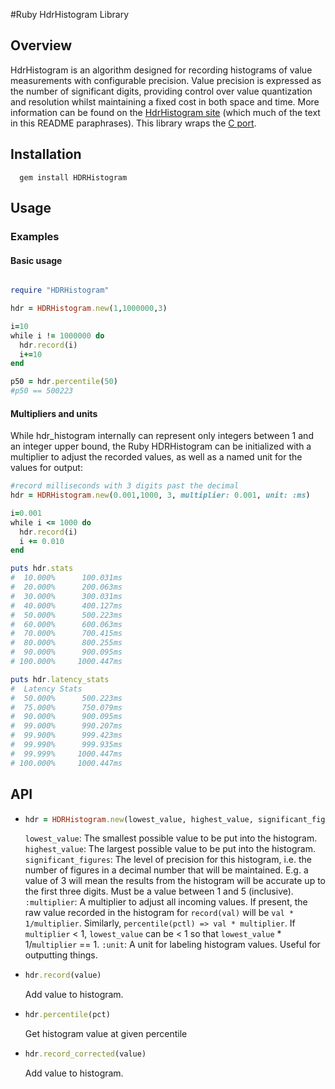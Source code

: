#Ruby HdrHistogram Library

## Overview
HdrHistogram is an algorithm designed for recording histograms of value measurements with configurable precision.  Value precision is expressed as the number of significant digits, providing control over value quantization and resolution whilst maintaining a fixed cost in both space and time.
More information can be found on the [HdrHistogram site](http://hdrhistogram.org/) (which much of the text in this README paraphrases).  This library wraps the [C port](https://github.com/HdrHistogram/HdrHistogram_c).


## Installation

```shell
  gem install HDRHistogram
```

## Usage

### Examples

#### Basic usage
```ruby

require "HDRHistogram"

hdr = HDRHistogram.new(1,1000000,3)

i=10
while i != 1000000 do
  hdr.record(i)
  i+=10
end

p50 = hdr.percentile(50)
#p50 == 500223
```

#### Multipliers and units
While hdr_histogram internally can represent only integers between 1 and an integer upper bound, the Ruby HDRHistogram can be initialized with a multiplier to adjust the recorded values, as well as a named unit for the values for output:
```ruby
#record milliseconds with 3 digits past the decimal
hdr = HDRHistogram.new(0.001,1000, 3, multiplier: 0.001, unit: :ms)

i=0.001
while i <= 1000 do
  hdr.record(i)
  i += 0.010
end

puts hdr.stats
#  10.000%      100.031ms
#  20.000%      200.063ms
#  30.000%      300.031ms
#  40.000%      400.127ms
#  50.000%      500.223ms
#  60.000%      600.063ms
#  70.000%      700.415ms
#  80.000%      800.255ms
#  90.000%      900.095ms
# 100.000%     1000.447ms

puts hdr.latency_stats
#  Latency Stats
#  50.000%      500.223ms
#  75.000%      750.079ms
#  90.000%      900.095ms
#  99.000%      990.207ms
#  99.900%      999.423ms
#  99.990%      999.935ms
#  99.999%     1000.447ms
# 100.000%     1000.447ms
```

## API

- ```ruby
  hdr = HDRHistogram.new(lowest_value, highest_value, significant_figures, multiplier: 1, unit: nil)
  ```
  `lowest_value`: The smallest possible value to be put into the histogram.  
  `highest_value`: The largest possible value to be put into the histogram.  
  `significant_figures`: The level of precision for this histogram, i.e. the number of figures in a decimal number that will be maintained.  E.g. a value of 3 will mean the results from the histogram will be accurate up to the first three digits. Must be a value between 1 and 5 (inclusive). 
  `:multiplier`: A multiplier to adjust all incoming values. If present, the raw value recorded in the histogram for `record(val)` will be `val * 1/multiplier`. Similarly, `percentile(pctl) => val * multiplier`. If `multiplier` < 1, `lowest_value` can be < 1 so that `lowest_value` * 1/`multiplier` == 1. 
  `:unit`: A unit for labeling histogram values. Useful for outputting things.  
  
- ```ruby
  hdr.record(value)
  ```
  Add value to histogram.

- ```ruby
  hdr.percentile(pct)
  ```
  Get histogram value at given percentile
  
- ```ruby
  hdr.record_corrected(value)
  ```
  Add value to histogram.
  
  
  
  
